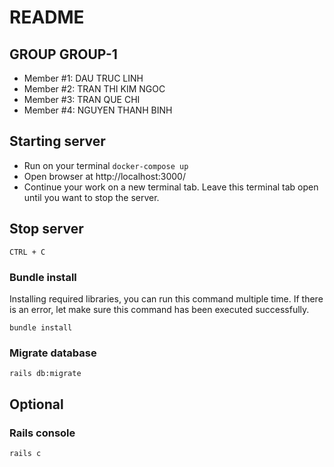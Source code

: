 # README

## GROUP GROUP-1

- Member #1: DAU TRUC LINH
- Member #2: TRAN THI KIM NGOC
- Member #3: TRAN QUE CHI
- Member #4: NGUYEN THANH BINH

## Starting server

- Run on your terminal `docker-compose up`
- Open browser at http://localhost:3000/
- Continue your work on a new terminal tab. Leave this terminal tab open until you want to stop the server.

## Stop server

`CTRL + C`

### Bundle install
Installing required libraries, you can run this command multiple time. If there is an error, let make sure this command has been executed successfully.

`bundle install`

### Migrate database

`rails db:migrate`

## Optional

### Rails console

`rails c`
